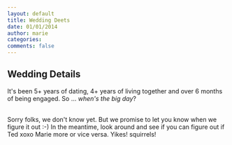 ```yaml
---
layout: default
title: Wedding Deets
date: 01/01/2014
author: marie
categories:
comments: false
---
```


<h2>Wedding Details</h2>

<div id = "blockcontent">

It's been 5+ years of dating, 4+ years of living together and over 6 months of being 
engaged. So ... <i> when's the big day</i>? <br><br>

Sorry folks, we don't know yet. But we promise to let you know when we figure it
out :-) In the meantime, look around and see if you can figure out if Ted xoxo Marie 
more or vice versa. Yikes! squirrels!

</div>